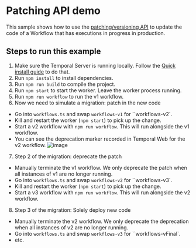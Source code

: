 # Patching API demo

This sample shows how to use the [patching/versioning API](https://docs.temporal.io/docs/typescript/patching/) to update the code of a Workflow that has executions in progress in production.

## Steps to run this example

1. Make sure the Temporal Server is running locally. Follow the [Quick install guide](https://docs.temporal.io/docs/server/quick-install) to do that.
2. Run `npm install` to install dependencies.
3. Run `npm run build` to compile the project.
4. Run `npm start` to start the worker. Leave the worker process running.
5. Run `npm run workflow` to run the v1 workflow.
6. Now we need to simulate a migration: patch in the new code

- Go into `workflows.ts` and swap `workflows-v1` for ``workflows-v2`.
- Kill and restart the worker (`npm start`) to pick up the change.
- Start a v2 workflow with `npm run workflow`. This will run alongside the v1 workflow.
- You can see the deprecation marker recorded in Temporal Web for the v2 workflow.
  ![image](https://user-images.githubusercontent.com/6764957/139673361-35d61b38-ab94-401e-ae7b-feaa52eae8c6.png)

7. Step 2 of the migration: deprecate the patch

- Manually terminate the v1 workflow. We only deprecate the patch when all instances of v1 are no longer running.
- Go into `workflows.ts` and swap `workflows-v2` for ``workflows-v3`.
- Kill and restart the worker (`npm start`) to pick up the change.
- Start a v3 workflow with `npm run workflow`. This will run alongside the v2 workflow.

8. Step 3 of the migration: Solely deploy new code

- Manually terminate the v2 workflow. We only deprecate the deprecation when all instances of v2 are no longer running.
- Go into `workflows.ts` and swap `workflows-v3` for ``workflows-vFinal`.
- etc.
